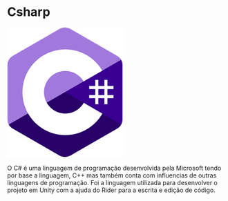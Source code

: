 # Csharp

![C# logo](../../.gitbook/assets/csharp.png)

O C# é uma linguagem de programação desenvolvida pela Microsoft tendo por base a linguagem, C++ mas também conta com influencias de outras linguagens de programação. Foi a linguagem utilizada para desenvolver o projeto em Unity com a ajuda do Rider para a escrita e edição de código.
